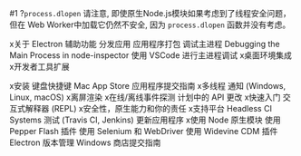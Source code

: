 #1 ?`process.dlopen` 
请注意, 即使原生Node.js模块如果考虑到了线程安全问题， 但在 Web Worker中加载它仍然不安全, 因为 `process.dlopen` 函数并没有考虑。


x关于 Electron 
辅助功能
分发应用
应用程序打包
调试主进程
Debugging the Main Process in node-inspector
使用 VSCode 进行主进程调试
x桌面环境集成
x开发者工具扩展

x安装
键盘快捷键
Mac App Store 应用程序提交指南
x多线程
通知 (Windows, Linux, macOS)
x离屏渲染
x在线/离线事件探测
计划中的 API 更改
x快速入门
交互式解释器 (REPL)
x安全性，原生能力和你的责任
x支持平台
Headless CI Systems 测试 (Travis CI, Jenkins)
更新应用程序
x使用 Node 原生模块
使用 Pepper Flash 插件
使用 Selenium 和 WebDriver
使用 Widevine CDM 插件
Electron 版本管理
Windows 商店提交指南

